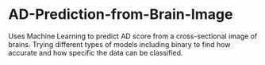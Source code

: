 # AD-Prediction-from-Brain-Image
Uses Machine Learning to predict AD score from a cross-sectional image of brains.
Trying different types of models including binary to find how accurate and how specific the data can be classified.
 